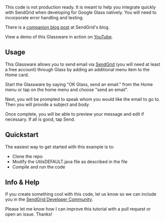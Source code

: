 This code is not production ready. It is meant to help you integrate quickly with SendGrid when developing for Google Glass natively. You will need to incorporate error handling and testing. 

There is a [companion blog post](http://sendgrid.com/blog/google-glass-tutorial-sends-email-visually/) at SendGrid's blog.

View a demo of this Glassware in action on [YouTube](http://youtu.be/84ZP6Pi68nE).

## Usage

This Glassware allows you to send email via [SendGrid](http://www.sendgrid.com) (you will need at least a free account) through Glass by adding an additional menu item to the Home card. 

Start the Glassware by saying "OK Glass, send an email." from the Home menu or tap on the home menu and choose "send an email".

Next, you will be prompted to speak whom you would like the email to go to. Then you will provide a subject and body.

Once complete, you will be able to preview your message and edit if necessary. If all is good, tap Send.

## Quickstart

The easiest way to get started with this example is to:

* Clone the repo
* Modify the UtilsDEFAULT.java file as described in the file
* Compile and run the code

## Info & Help

If you create something cool with this code, let us know so we can include you in the [SendGrid Developer Community](http://sendgrid.com/developers/developers).

Please let me know how I can improve this tutorial with a pull request or open an issue. Thanks! 
